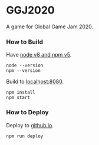 # GGJ2020 #

A game for Global Game Jam 2020.

### How to Build ###

Have [node v8 and npm v5](https://nodejs.org).

```
node --version
npm --version
```

Build to [localhost:8080](http://localhost:8080).

```
npm install
npm start
```

### How to Deploy ###

Deploy to [github.io](https://ehgoodenough.github.io).

```
npm run deploy
```
